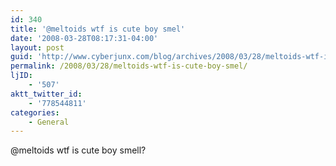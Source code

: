 ```yaml
---
id: 340
title: '@meltoids wtf is cute boy smel'
date: '2008-03-28T08:17:31-04:00'
layout: post
guid: 'http://www.cyberjunx.com/blog/archives/2008/03/28/meltoids-wtf-is-cute-boy-smel/'
permalink: /2008/03/28/meltoids-wtf-is-cute-boy-smel/
ljID:
    - '507'
aktt_twitter_id:
    - '778544811'
categories:
    - General
---
```


@meltoids wtf is cute boy smell?